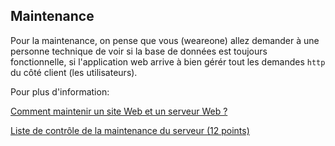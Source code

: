 ## Maintenance

Pour la maintenance, on pense que vous (weareone) allez demander à une personne technique de voir si la base de données 
est toujours fonctionnelle, si l'application web arrive à bien gérér tout les demandes ``http`` du côté client (les utilisateurs).

Pour plus d'information:

[Comment maintenir un site Web et un serveur Web ?](https://www.decipherzone.com/blog-detail/how-maintain-web-server-website)

[Liste de contrôle de la maintenance du serveur (12 points)](https://www.rackaid.com/blog/server-maintenance-checklist/)
